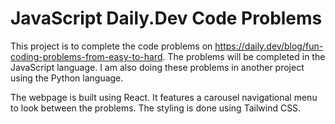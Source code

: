 # JavaScript Daily.Dev Code Problems
This project is to complete the code problems on https://daily.dev/blog/fun-coding-problems-from-easy-to-hard. The problems will be completed in the JavaScript language. I am also doing these problems in another project using the Python language.

The webpage is built using React. It features a carousel navigational menu to look between the problems. The styling is done using Tailwind CSS.
